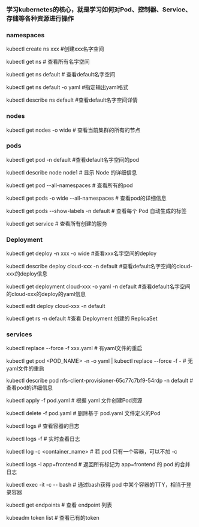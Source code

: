 ### 学习kubernetes的核心，就是学习如何对Pod、控制器、Service、存储等各种资源进行操作

### namespaces
  kubectl create ns xxx #创建xxx名字空间
  
  kubectl get ns # 查看所有名字空间
  
  kubectl get ns default # 查看default名字空间
  
  kubectl get ns default -o yaml #指定输出yaml格式
  
  kubectl describe ns default #查看default名字空间详情

### nodes
  kubectl get nodes -o wide # 查看当前集群的所有的节点

### pods
  kubectl get pod -n default #查看default名字空间的pod

  kubectl describe node node1 # 显示 Node 的详细信息

  kubectl get pod --all-namespaces # 查看所有的pod

  kubectl get pods -o wide --all-namespaces # 查看pod的详细信息

  kubectl get pods --show-labels -n default # 查看每个 Pod 自动生成的标签

  kubectl get service # 查看所有创建的服务

### Deployment

  kubectl get deploy -n xxx -o wide #查看xxx名字空间的deploy

  kubectl describe deploy cloud-xxx -n default #查看default名字空间的cloud-xxx的deploy信息

  kubectl get deployment cloud-xxx -o yaml -n default #查看default名字空间的cloud-xxx的deploy的yaml信息
  
  kubectl edit deploy cloud-xxx -n default

  kubectl get rs -n default #查看 Deployment 创建的 ReplicaSet

### services
  kubectl replace --force -f xxx.yaml # 有yaml文件的重启

  kubectl get pod <POD_NAME> -n <NAMESPACE> -o yaml | kubectl replace --force -f - # 无yaml文件的重启

  kubectl describe pod nfs-client-provisioner-65c77c7bf9-54rdp -n default # 查看pod的详细信息

  kubectl apply -f pod.yaml # 根据 yaml 文件创建Pod资源

  kubectl delete -f pod.yaml # 删除基于 pod.yaml 文件定义的Pod 

  kubectl logs <pod-name> # 查看容器的日志

  kubectl logs -f <pod-name> # 实时查看日志

  kubectl log  <pod-name> -c <container_name> # 若 pod 只有一个容器，可以不加 -c

  kubectl logs -l app=frontend # 返回所有标记为 app=frontend 的 pod 的合并日志

  kubectl exec -it <pod-name> -c <container-name> -- bash # 通过bash获得 pod 中某个容器的TTY，相当于登录容器

  kubectl get endpoints # 查看 endpoint 列表

  kubeadm token list # 查看已有的token

